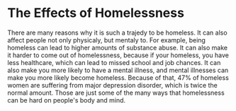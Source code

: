 # The Effects of Homelessness

There are many reasons why it is such a trajedy to be homeless. It can also affect people not only physicaly, but mentaly to. For example, being homeless can lead to higher amounts of substance abuse. It can also make it harder to come out of homelessness, because if your homeless, you have less healthcare, which can lead to missed school and job chances. It can also make you more likely to have a mental illness, and mental illnesses can make you more likely become homeless. Because of that, 47% of homeless women are suffering from major depression disorder, which is twice the normal amount. Those are just some of the many ways that homelessness can be hard on people's body and mind.
